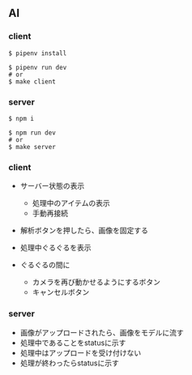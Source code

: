## AI

### client

```
$ pipenv install

$ pipenv run dev
# or
$ make client
```

### server

```
$ npm i

$ npm run dev
# or
$ make server
```

### client

- サーバー状態の表示
  - 処理中のアイテムの表示
  - 手動再接続

- 解析ボタンを押したら、画像を固定する
- 処理中ぐるぐるを表示
- ぐるぐるの間に
  - カメラを再び動かせるようにするボタン
  - キャンセルボタン

### server

- 画像がアップロードされたら、画像をモデルに流す
- 処理中であることをstatusに示す
- 処理中はアップロードを受け付けない
- 処理が終わったらstatusに示す
